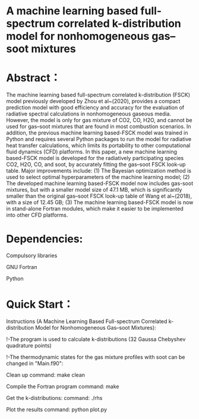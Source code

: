 # A machine learning based full-spectrum correlated k-distribution model for nonhomogeneous gas–soot mixtures
# Abstract：
The machine learning based full-spectrum correlated k-distribution (FSCK) model previously developed by Zhou et al~(2020), provides a compact prediction model with good efficiency and accuracy for the evaluation of radiative spectral calculations in nonhomogeneous gaseous media. However, the model is only for gas mixture of CO2, CO, H2O, and cannot be used for gas–soot mixtures that are found in most combustion scenarios. In addition, the previous machine learning based-FSCK model was trained in Python and requires several Python packages to run the model for radiative heat transfer calculations, which limits its portability to other computational fluid dynamics (CFD) platforms. In this paper, a new machine learning based-FSCK model is developed for the radiatively participating species CO2, H2O, CO, and soot, by accurately fitting the gas–soot FSCK look-up table. Major improvements include: (1) The Bayesian optimization method is used to select optimal hyperparameters of the machine learning model; (2) The developed machine learning based-FSCK model now includes gas-soot mixtures, but with a smaller model size of 47.1 MB, which is significantly smaller than the original gas–soot FSCK look-up table of Wang et al~(2018), with a size of 12.45 GB; (3) The machine learning based-FSCK model is now in stand-alone Fortran modules, which make it easier to be implemented into other CFD platforms.


# Dependencies:
Compulsory libraries

GNU Fortran

Python


# Quick Start：
Instructions (A Machine Learning Based Full-spectrum Correlated k-distribution Model for Nonhomogeneous Gas–soot Mixtures):

!-The program is used to calculate k-distributions (32 Gaussa Chebyshev quadrature points)

!-The thermodynamic states for the gas mixture profiles with soot can be changed in "Main.f90":

Clean up
command: make clean

Compile the Fortran program
command: make

Get the k-distributions:
command: ./rhs

Plot the results
command: python plot.py
